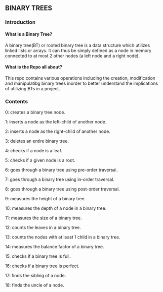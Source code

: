 ## BINARY TREES

### Introduction

#### What is a Binary Tree?
A binary tree(BT) or rooted binary tree is a data structure which utilizes linked
lists or arrays. It can thus be simply defined as a node in memory connected
to at most 2 other nodes (a left node and a right node).

#### What is the Repo all about?
This repo contains various operations including the creation, modification and
manipulatibg binary trees inorder to better understand the implications of
utilizing BTs in a project.



### Contents

0: creates a binary tree node.

1: inserts a node as the left-child of another node.

2: inserts a node as the right-child of another node.

3: deletes an entire binary tree.

4: checks if a node is a leaf.

5: checks if a given node is a root.

6: goes through a binary tree using pre-order traversal.

7: goes through a binary tree using in-order traversal.

8: goes through a binary tree using post-order traversal.

9: measures the height of a binary tree.

10: measures the depth of a node in a binary tree.

11: measures the size of a binary tree.

12: counts the leaves in a binary tree.

13: counts the nodes with at least 1 child in a binary tree.

14: measures the balance factor of a binary tree.

15: checks if a binary tree is full.

16: checks if a binary tree is perfect.

17: finds the sibling of a node.

18: finds the uncle of a node.